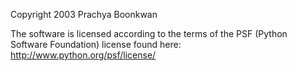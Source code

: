 Copyright 2003 Prachya Boonkwan

The software is licensed according to the terms of the PSF (Python Software Foundation) license found here: http://www.python.org/psf/license/